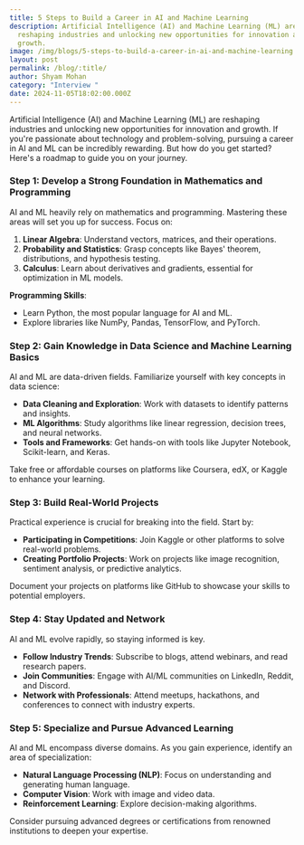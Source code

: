 ```yaml
---
title: 5 Steps to Build a Career in AI and Machine Learning
description: Artificial Intelligence (AI) and Machine Learning (ML) are
  reshaping industries and unlocking new opportunities for innovation and
  growth.
image: /img/blogs/5-steps-to-build-a-career-in-ai-and-machine-learning.webp
layout: post
permalink: /blog/:title/
author: Shyam Mohan
category: "Interview "
date: 2024-11-05T18:02:00.000Z
---
```


Artificial Intelligence (AI) and Machine Learning (ML) are reshaping industries and unlocking new opportunities for innovation and growth. If you're passionate about technology and problem-solving, pursuing a career in AI and ML can be incredibly rewarding. But how do you get started? Here's a roadmap to guide you on your journey.


### **Step 1: Develop a Strong Foundation in Mathematics and Programming**

AI and ML heavily rely on mathematics and programming. Mastering these areas will set you up for success. Focus on:

1.  **Linear Algebra**: Understand vectors, matrices, and their operations.
2.  **Probability and Statistics**: Grasp concepts like Bayes' theorem, distributions, and hypothesis testing.
3.  **Calculus**: Learn about derivatives and gradients, essential for optimization in ML models.

**Programming Skills**:

-   Learn Python, the most popular language for AI and ML.
-   Explore libraries like NumPy, Pandas, TensorFlow, and PyTorch.


### **Step 2: Gain Knowledge in Data Science and Machine Learning Basics**

AI and ML are data-driven fields. Familiarize yourself with key concepts in data science:

-   **Data Cleaning and Exploration**: Work with datasets to identify patterns and insights.
-   **ML Algorithms**: Study algorithms like linear regression, decision trees, and neural networks.
-   **Tools and Frameworks**: Get hands-on with tools like Jupyter Notebook, Scikit-learn, and Keras.

Take free or affordable courses on platforms like Coursera, edX, or Kaggle to enhance your learning.


### **Step 3: Build Real-World Projects**

Practical experience is crucial for breaking into the field. Start by:

-   **Participating in Competitions**: Join Kaggle or other platforms to solve real-world problems.
-   **Creating Portfolio Projects**: Work on projects like image recognition, sentiment analysis, or predictive analytics.

Document your projects on platforms like GitHub to showcase your skills to potential employers.


### **Step 4: Stay Updated and Network**

AI and ML evolve rapidly, so staying informed is key.

-   **Follow Industry Trends**: Subscribe to blogs, attend webinars, and read research papers.
-   **Join Communities**: Engage with AI/ML communities on LinkedIn, Reddit, and Discord.
-   **Network with Professionals**: Attend meetups, hackathons, and conferences to connect with industry experts.


### **Step 5: Specialize and Pursue Advanced Learning**

AI and ML encompass diverse domains. As you gain experience, identify an area of specialization:

-   **Natural Language Processing (NLP)**: Focus on understanding and generating human language.
-   **Computer Vision**: Work with image and video data.
-   **Reinforcement Learning**: Explore decision-making algorithms.

Consider pursuing advanced degrees or certifications from renowned institutions to deepen your expertise.
